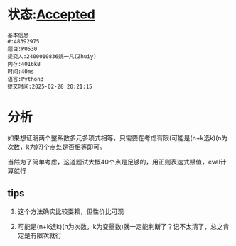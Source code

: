 # 状态:[Accepted](http://dsbpython.openjudge.cn/dspythonbook/solution/48392975/)
    基本信息
    #:48392975
    题目:P0530
    提交人:2400010836姚一凡(Zhuiy)
    内存:4016kB
    时间:40ms
    语言:Python3
    提交时间:2025-02-28 20:21:15

# 分析
如果想证明两个整系数多元多项式相等，只需要在考虑有限(可能是(n+k选k)(n为次数，k为)?)个点处是否相等即可。

当然为了简单考虑，这道题试大概40个点是足够的，用正则表达式赋值，eval计算就行

## tips
1) 这个方法确实比较耍赖，但性价比可观

2) 可能是(n+k选k)(n为次数，k为变量数)就一定能判断了？记不太清了，总之肯定是有限次就行

